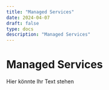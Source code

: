 ```yaml
---
title: "Managed Services"
date: 2024-04-07
draft: false
type: docs
description: "Managed Services"
---
```


# Managed Services

Hier könnte Ihr Text stehen